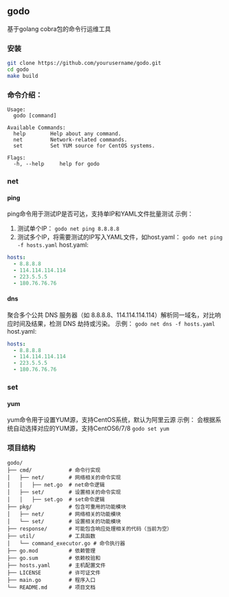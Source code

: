## godo
基于golang cobra包的命令行运维工具

### 安装
```bash
git clone https://github.com/yourusername/godo.git
cd godo
make build
```

### 命令介绍：
```shell
Usage:
  godo [command]

Available Commands:
  help        Help about any command.
  net         Network-related commands.
  set         Set YUM source for CentOS systems.

Flags:
  -h, --help     help for godo
```

### net
#### ping
ping命令用于测试IP是否可达，支持单IP和YAML文件批量测试
示例：
1. 测试单个IP：
`godo net ping 8.8.8.8`
2. 测试多个IP，将需要测试的IP写入YAML文件，如host.yaml：
`godo net ping -f hosts.yaml`
host.yaml:
```yaml
hosts:
  - 8.8.8.8
  - 114.114.114.114
  - 223.5.5.5
  - 180.76.76.76
```

#### dns
聚合多个公共 DNS 服务器（如 8.8.8.8、114.114.114.114）解析同一域名，对比响应时间及结果，检测 DNS 劫持或污染。
示例：
`godo net dns -f hosts.yaml`
host.yaml:
```yaml
hosts:
  - 8.8.8.8
  - 114.114.114.114
  - 223.5.5.5
  - 180.76.76.76
```

### set
#### yum
yum命令用于设置YUM源，支持CentOS系统，默认为阿里云源
示例：
会根据系统自动选择对应的YUM源，支持CentOS6/7/8
`godo set yum`

### 项目结构
```
godo/
├── cmd/            # 命令行实现
│   ├── net/        # 网络相关的命令实现
│   │   ├── net.go  # net命令逻辑
│   ├── set/        # 设置相关的命令实现
│   │   ├── set.go  # set命令逻辑
├── pkg/            # 包含可重用的功能模块
│   ├── net/        # 网络相关的功能模块
│   └── set/        # 设置相关的功能模块
├── response/       # 可能包含响应处理相关的代码（当前为空）
├── util/           # 工具函数
│   └── command_executor.go # 命令执行器
├── go.mod          # 依赖管理
├── go.sum          # 依赖校验和
├── hosts.yaml      # 主机配置文件
├── LICENSE         # 许可证文件
├── main.go         # 程序入口
└── README.md       # 项目文档
```
